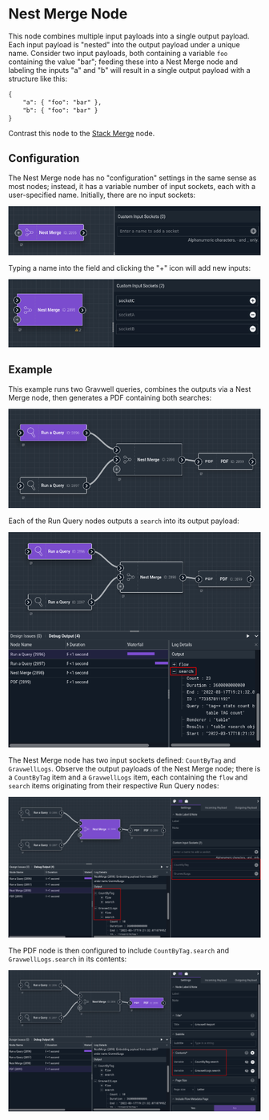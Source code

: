 # Nest Merge Node

This node combines multiple input payloads into a single output payload. Each input payload is "nested" into the output payload under a unique name. Consider two input payloads, both containing a variable `foo` containing the value "bar"; feeding these into a Nest Merge node and labeling the inputs "a" and "b" will result in a single output payload with a structure like this:

```
{
	"a": { "foo": "bar" },
	"b": { "foo": "bar" }
}
```

Contrast this node to the [Stack Merge](stackmerge.md) node.

## Configuration

The Nest Merge node has no "configuration" settings in the same sense as most nodes; instead, it has a variable number of input sockets, each with a user-specified name. Initially, there are no input sockets:

![](nestmerge-start.png)

Typing a name into the field and clicking the "+" icon will add new inputs:

![](nestmerge-inputs.png)

## Example

This example runs two Gravwell queries, combines the outputs via a Nest Merge node, then generates a PDF containing both searches:

![](nestmerge-example1.png)

Each of the Run Query nodes outputs a `search` into its output payload:

![](nestmerge-example2.png)

The Nest Merge node has two input sockets defined: `CountByTag` and `GravwellLogs`. Observe the output payloads of the Nest Merge node; there is a `CountByTag` item and a `GravwellLogs` item, each containing the `flow` and `search` items originating from their respective Run Query nodes:

![](nestmerge-example3.png)

The PDF node is then configured to include `CountByTag.search` and `GravwellLogs.search` in its contents:

![](nestmerge-example4.png)
